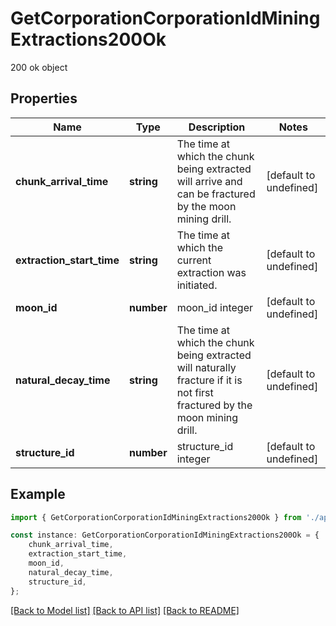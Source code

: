 # GetCorporationCorporationIdMiningExtractions200Ok

200 ok object

## Properties

Name | Type | Description | Notes
------------ | ------------- | ------------- | -------------
**chunk_arrival_time** | **string** | The time at which the chunk being extracted will arrive and can be fractured by the moon mining drill.  | [default to undefined]
**extraction_start_time** | **string** | The time at which the current extraction was initiated.  | [default to undefined]
**moon_id** | **number** | moon_id integer | [default to undefined]
**natural_decay_time** | **string** | The time at which the chunk being extracted will naturally fracture if it is not first fractured by the moon mining drill.  | [default to undefined]
**structure_id** | **number** | structure_id integer | [default to undefined]

## Example

```typescript
import { GetCorporationCorporationIdMiningExtractions200Ok } from './api';

const instance: GetCorporationCorporationIdMiningExtractions200Ok = {
    chunk_arrival_time,
    extraction_start_time,
    moon_id,
    natural_decay_time,
    structure_id,
};
```

[[Back to Model list]](../README.md#documentation-for-models) [[Back to API list]](../README.md#documentation-for-api-endpoints) [[Back to README]](../README.md)
